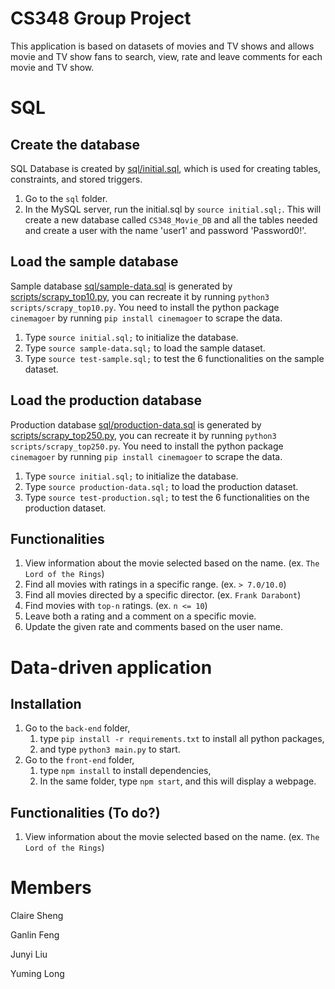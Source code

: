 # CS348 Group Project

This application is based on datasets of movies and TV shows and allows movie and TV show fans to search, view, rate and leave comments for each movie and TV show.

# SQL
## Create the database
SQL Database is created by [sql/initial.sql](sql/initial.sql), which is used for creating tables, constraints, and stored triggers.
1. Go to the `sql` folder.
1. In the MySQL server, run the initial.sql by `source initial.sql;`.  This will create a new database called `CS348_Movie_DB` and all the tables needed and create a user with the name 'user1' and password 'Password0!'.

## Load the sample database
Sample database  [sql/sample-data.sql](sql/sample-data.sql) is generated by [scripts/scrapy_top10.py](scripts/scrapy_top10.py), you can recreate it by running `python3 scripts/scrapy_top10.py`. You need to install the python package `cinemagoer` by running `pip install cinemagoer` to scrape the data.
1. Type `source initial.sql;` to initialize the database.
1. Type `source sample-data.sql;` to load the sample dataset.
1. Type `source test-sample.sql;` to test the 6 functionalities on the sample dataset.

## Load the production database
Production database [sql/production-data.sql](sql/production-data.sql) is generated by [scripts/scrapy_top250.py](scripts/scrapy_top250.py), you can recreate it by running `python3 scripts/scrapy_top250.py`. You need to install the python package `cinemagoer` by running `pip install cinemagoer` to scrape the data.
1. Type `source initial.sql;` to initialize the database.
1. Type `source production-data.sql;` to load the production dataset.
1. Type `source test-production.sql;` to test the 6 functionalities on the production dataset.


## Functionalities
1. View information about the movie selected based on the name. (ex. `The Lord of the Rings`)
2. Find all movies with ratings in a specific range. (ex. `> 7.0/10.0`)
3. Find all movies directed by a specific director. (ex. `Frank Darabont`)
4. Find movies with `top-n` ratings. (ex. `n <= 10`)
5. Leave both a rating and a comment on a specific movie.
6. Update the given rate and comments based on the user name.

# Data-driven application
## Installation
1. Go to the `back-end` folder,
    1. type ` pip install -r requirements.txt ` to install all python packages,
    2. and type `python3 main.py` to start.
2. Go to the `front-end` folder,
    1. type `npm install` to install dependencies,
    2. In the same folder, type `npm start`, and this will display a webpage.
    
## Functionalities (To do?)
1. View information about the movie selected based on the name. (ex. `The Lord of the Rings`)

# Members
Claire Sheng

Ganlin Feng

Junyi Liu

Yuming Long

